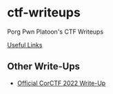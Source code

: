 # ctf-writeups
Porg Pwn Platoon's CTF Writeups

[Useful Links](useful_links.md)

## Other Write-Ups

 - [Official CorCTF 2022 Write-Up](https://brycec.me/posts/corctf_2022_challenges)
